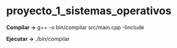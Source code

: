 # proyecto_1_sistemas_operativos

**Compilar →** g++ -o bin/compilar src/main.cpp -Iinclude    

**Ejecutar →** ./bin/compilar
